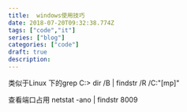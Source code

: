 ```yaml
---
title:  windows使用技巧
date: 2018-07-20T09:32:38.774Z
tags: ["code","it"]
series: ["blog"]
categories: ["code"]
draft: true
description:
---
```



类似于Linux 下的grep
C:\> dir /B | findstr /R /C:"[mp]"

查看端口占用
netstat -ano | findstr 8009

